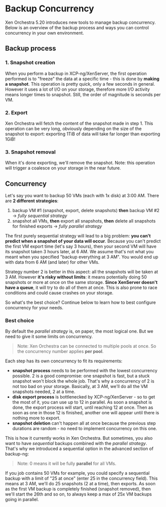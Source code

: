 # Backup Concurrency


Xen Orchestra 5.20 introduces new tools to manage backup concurrency. Below is an overview of the backup process and ways you can control concurrency in your own environment.

## Backup process

### 1. Snapshot creation

When you perform a backup in XCP-ng/XenServer, the first operation performed is to "freeze" the data at a specific time - this is done by **making a snapshot**. This operation is pretty quick, only a few seconds in general. However it uses a lot of I/O on your storage, therefore more I/O activity means longer times to snapshot. Still, the order of magnitude is seconds per VM.

### 2. Export

Xen Orchestra will fetch the content of the snapshot made in step 1. This operation can be very long, obviously depending on the size of the snapshot to export: exporting 1TiB of data will take far longer than exporting 1GiB!

### 3. Snapshot removal

When it's done exporting, we'll remove the snapshot. Note: this operation will trigger a coalesce on your storage in the near future.

## Concurrency

Let's say you want to backup 50 VMs (each with 1x disk) at 3:00 AM. There are **2 different strategies**:

1. backup VM #1 (snapshot, export, delete snapshots) **then** backup VM #2 -> *fully sequential strategy*
2. snapshot all VMs, **then** export all snapshots, **then** delete all snapshots for finished exports -> *fully parallel strategy*

The first purely sequential strategy will lead to a big problem: **you can't predict when a snapshot of your data will occur**. Because you can't predict the first VM export time (let's say 3 hours), then your second VM will have its snapshot taken 3 hours later, at 6 AM. We assume that's not what you meant when you specified "backup everything at 3 AM". You would end up with data from 6 AM (and later) for other VMs.

Strategy number 2 is better in this aspect: all the snapshots will be taken at 3 AM. However **it's risky without limits**: it means potentially doing 50 snapshots or more at once on the same storage. **Since XenServer doesn't have a queue**, it will try to do all of them at once. This is also prone to race conditions and could cause crashes on your storage.

So what's the best choice? Continue below to learn how to best configure concurrency for your needs.

### Best choice

By default the *parallel strategy* is, on paper, the most logical one. But we need to give it some limits on concurrency.

> Note: Xen Orchestra can be connected to multiple pools at once. So the concurrency number applies **per pool**.

Each step has its own concurrency to fit its requirements:

* **snapshot process** needs to be performed with the lowest concurrency possible. 2 is a good compromise: one snapshot is fast, but a stuck snapshot won't block the whole job. That's why a concurrency of 2 is not too bad on your storage. Basically, at 3 AM, we'll do all the VM snapshots needed, 2 at a time.
* **disk export process** is bottlenecked by XCP-ng/XenServer - so to get the most of it, you can use up to 12 in parallel. As soon a snapshot is done, the export process will start, until reaching 12 at once. Then as soon as one in those 12 is finished, another one will appear until there is nothing more to export.
* **snapshot deletion** can't happen all at once because the previous step durations are random - no need to implement concurrency on this one.

This is how it currently works in Xen Orchestra. But sometimes, you also want to have *sequential* backups combined with the *parallel strategy*. That's why we introduced a sequential option in the advanced section of backup-ng:


> Note: 0 means it will be fully **parallel** for all VMs.

If you job contains 50 VMs for example, you could specify a sequential backup with a limit of "25 at once" (enter 25 in the concurrency field). This means at 3 AM, we'll do 25 snapshots (2 at a time), then exports. As soon as the first VM backup is completely finished (snapshot removed), then we'll start the 26th and so on, to always keep a max of 25x VM backups going in parallel.